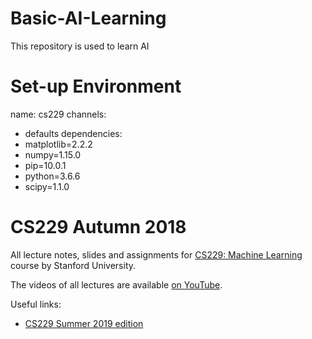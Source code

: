 # Basic-AI-Learning
This repository is used to learn AI 

# Set-up Environment
name: cs229
channels:
  - defaults
dependencies:
  - matplotlib=2.2.2
  - numpy=1.15.0
  - pip=10.0.1
  - python=3.6.6
  - scipy=1.1.0



# CS229 Autumn 2018

All lecture notes, slides and assignments for [CS229: Machine Learning](http://cs229.stanford.edu/) course by Stanford University.

The videos of all lectures are available [on YouTube](https://www.youtube.com/playlist?list=PLoROMvodv4rMiGQp3WXShtMGgzqpfVfbU).

Useful links:
- [CS229 Summer 2019 edition](https://github.com/maxim5/cs229-2019-summer)


